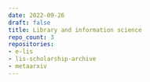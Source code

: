 ```yaml
---
date: 2022-09-26
draft: false
title: Library and information science
repo_count: 3
repositories:
- e-lis
- lis-scholarship-archive
- metaarxiv
---
```



